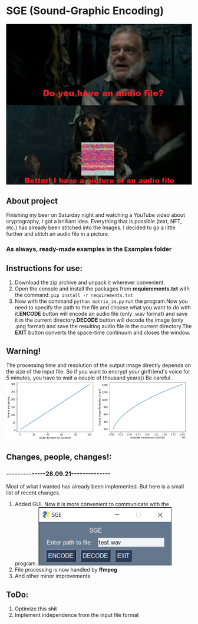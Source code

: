 # SGE (Sound-Graphic Encoding)

![](readme_images/demo.png)

## About project
Finishing my beer on Saturday night and watching a YouTube video about cryptography, I got a brilliant idea. Everything that is possible (text, NFT, etc.) has already been stitched into the Images. I decided to go a little further and stitch an audio file in a picture.

### As always, ready-made examples in the Examples folder

## Instructions for use:
1. Download the zip archive and unpack it wherever convenient.
2. Open the console and install the packages from **requierements.txt** with the command: `pip install -r requirements.txt`
3. Now with the command `python matrix_im.py` run the program.Now you need to specify the path to the file and choose what you want to do with it.**ENCODE** button will encode an audio file (only .wav format) and save it in the current directory.**DECODE** button will decode the image (only .png format) and save the resulting audio file in the current directory.The **EXIT** button converts the space-time continuum and closes the window.

## Warning!
The processing time and resolution of the output image directly depends on the size of the input file. So if you want to encrypt your girlfriend's voice for 5 minutes, you have to wait a couple of thousand years)) Be careful.
![](readme_images/duration.png)

## Changes, people, changes!:
### --------------28.09.21--------------
Most of what I wanted has already been implemented. But here is a small list of recent changes.

1. Added GUI. Now it is more convenient to communicate with the program.
![](readme_images/window.png)
2. File processing is now handled by **ffmpeg**
3. And other minor improvements


## ToDo:
1. Optimize this ~~shit~~
2. Implement independence from the input file format